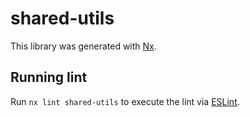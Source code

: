 # shared-utils

This library was generated with [Nx](https://nx.dev).

## Running lint

Run `nx lint shared-utils` to execute the lint via [ESLint](https://eslint.org/).
